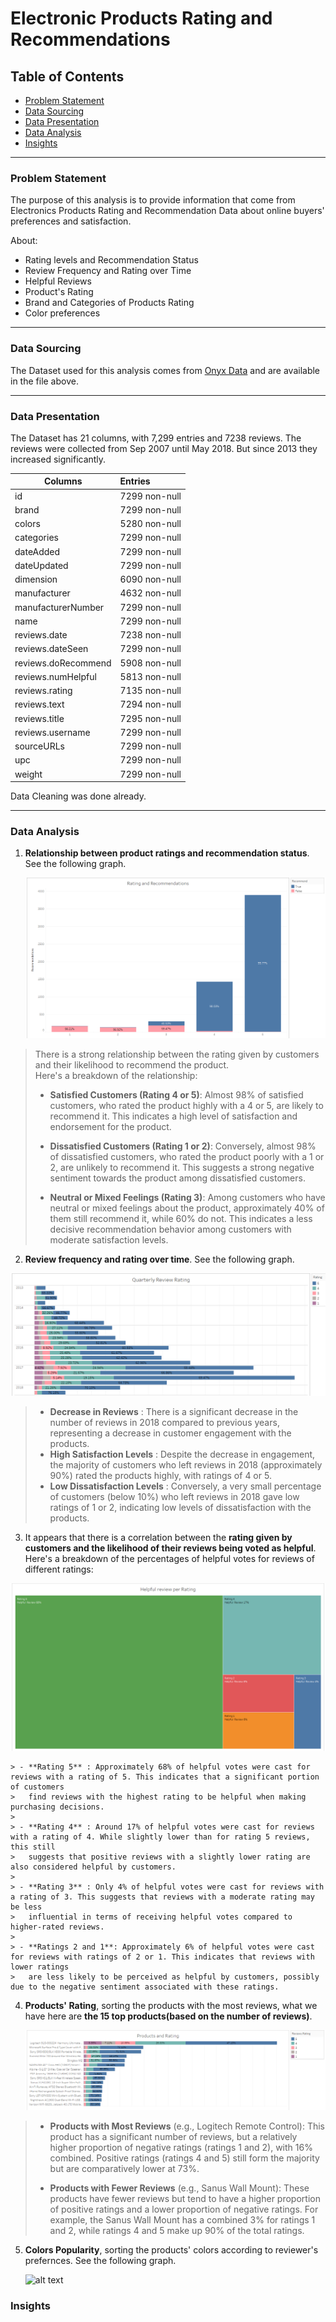 # Electronic Products Rating and Recommendations

## Table of Contents

* [Problem Statement](#problem-statement)
* [Data Sourcing](#data-sourcing)
* [Data Presentation](#data-presentation)
* [Data Analysis](#data-analysis)
* [Insights](#insights)

- - - -

### Problem Statement

The purpose of this analysis is to provide information that come from Electronics Products Rating and Recommendation Data 
about online buyers' preferences and satisfaction.

About:
* Rating levels and Recommendation Status
* Review Frequency and Rating over Time
* Helpful Reviews
* Product's Rating
* Brand and Categories of Products Rating
* Color preferences

- - - -


### Data Sourcing

The Dataset used for this analysis comes from [Onyx Data](https://onyxdata.co.uk/data-dna-dataset-challenge/) and are available in the file above.

- - - -

### Data Presentation
The Dataset has 21 columns, with 7,299 entries and 7238 reviews.
The reviews were collected from Sep 2007 until May 2018. But since 2013 they increased significantly.

| Columns              | Entries            | 
| ----------------     |:-----------------  |
| id                   | 7299 non-null      |
| brand                | 7299 non-null      |
| colors               | 5280 non-null      |
| categories           | 7299 non-null      |
| dateAdded            | 7299 non-null      |
| dateUpdated          | 7299 non-null      |
| dimension            | 6090 non-null      |
| manufacturer         | 4632 non-null      |
| manufacturerNumber   | 7299 non-null      |
| name                 | 7299 non-null      |
| reviews.date         | 7238 non-null      |
| reviews.dateSeen     | 7299 non-null      |
| reviews.doRecommend  | 5908 non-null      |
| reviews.numHelpful   | 5813 non-null      |
| reviews.rating       | 7135 non-null      |
| reviews.text         | 7294 non-null      |
| reviews.title        | 7295 non-null      |
| reviews.username     | 7299 non-null      |
| sourceURLs           | 7299 non-null      |
| upc                  | 7299 non-null      |
| weight               | 7299 non-null      |
 
 
Data Cleaning was done already.

- - - -

### Data Analysis


1. **Relationship between product ratings and recommendation status**.
   See the following graph.

   ![alt text](https://github.com/RoulaNtinou/ElectronicProductsRecommendations-Tableau/blob/0ed57382bea835e78425e1e254db6011e5db4d9e/RatingRecommendations.png)

  > There is a strong relationship between the rating given by customers and their likelihood to recommend the product.                                                         
  > Here's a breakdown of the relationship:
  >
  >
  > - **Satisfied Customers (Rating 4 or 5)**:
  > Almost 98% of satisfied customers, who rated the product highly with a 4 or 5, are likely to recommend it. This indicates a high level of satisfaction and endorsement for the 
  > product.
  >
  > - **Dissatisfied Customers (Rating 1 or 2)**:
  > Conversely, almost 98% of dissatisfied customers, who rated the product poorly with a 1 or 2, are unlikely to recommend it. This suggests a strong negative sentiment towards the 
  > product among dissatisfied customers.
  >
  > - **Neutral or Mixed Feelings (Rating 3)**:
  > Among customers who have neutral or mixed feelings about the product, approximately 40% of them still recommend it, while 60% do not. This indicates a less decisive recommendation 
  > behavior among customers with moderate satisfaction levels.





 2. **Review frequency and rating over time**.
   See the following graph.

   ![alt text](https://github.com/RoulaNtinou/ElectronicProductsRecommendations-Tableau/blob/e2e8856ec1615a005fb8cc8a8d3a8f3e81784ecd/QuarterlyReviewRating.png)


  > - **Decrease in Reviews** : There is a significant decrease in the number of reviews in 2018 compared to previous years, representing a decrease in customer engagement with the 
  > products.
  > - **High Satisfaction Levels** : Despite the decrease in engagement, the majority of customers who left reviews in 2018 (approximately 90%) rated the products highly, with ratings 
  > of 4 or 5.
  > - **Low Dissatisfaction Levels** : Conversely, a very small percentage of customers (below 10%) who left reviews in 2018 gave low ratings of 1 or 2, indicating low levels of 
  > dissatisfaction with the products.
 
    





3.  It appears that there is a correlation between the **rating given by customers and the likelihood of their reviews being voted as helpful**.
    Here's a breakdown of the percentages of helpful votes for reviews of different ratings:

   ![alt text](https://github.com/RoulaNtinou/ElectronicProductsRecommendations-Tableau/blob/a35f88d78db92ec673af3b6eb0eda146f90b9498/HelpfulReviewPorRating.png)
   

    
    > - **Rating 5** : Approximately 68% of helpful votes were cast for reviews with a rating of 5. This indicates that a significant portion of customers 
    >   find reviews with the highest rating to be helpful when making purchasing decisions.
    >
    > - **Rating 4** : Around 17% of helpful votes were cast for reviews with a rating of 4. While slightly lower than for rating 5 reviews, this still                           
    >   suggests that positive reviews with a slightly lower rating are also considered helpful by customers.
    > 
    > - **Rating 3** : Only 4% of helpful votes were cast for reviews with a rating of 3. This suggests that reviews with a moderate rating may be less                        
    >   influential in terms of receiving helpful votes compared to higher-rated reviews.
    >
    > - **Ratings 2 and 1**: Approximately 6% of helpful votes were cast for reviews with ratings of 2 or 1. This indicates that reviews with lower ratings                            
    >   are less likely to be perceived as helpful by customers, possibly due to the negative sentiment associated with these ratings.



4. **Products' Rating**, sorting the products with the most reviews, what we have here are **the 15 top products(based on the number of reviews)**.
   
    ![alt text](https://github.com/RoulaNtinou/ElectronicProductsRecommendations-Tableau/blob/f9b809a36769b952d153d9636f8f317ad09d6f0b/ProductsAndRating.png)


  > - **Products with Most Reviews** (e.g., Logitech Remote Control):
  >   This product has a significant number of reviews, but a relatively higher proportion of negative ratings (ratings 1 and 2), with 16% combined.
  >   Positive ratings (ratings 4 and 5) still form the majority but are comparatively lower at 73%.
  >
  > - **Products with Fewer Reviews** (e.g., Sanus Wall Mount):
  >   These products have fewer reviews but tend to have a higher proportion of positive ratings and a lower proportion of negative ratings.
  >   For example, the Sanus Wall Mount has a combined 3% for ratings 1 and 2, while ratings 4 and 5 make up 90% of the total ratings.


5. **Colors Popularity**, sorting the products' colors according to reviewer's prefernces.
   See the following graph.

    ![alt text]()

   
   

   













   









































### Insights
